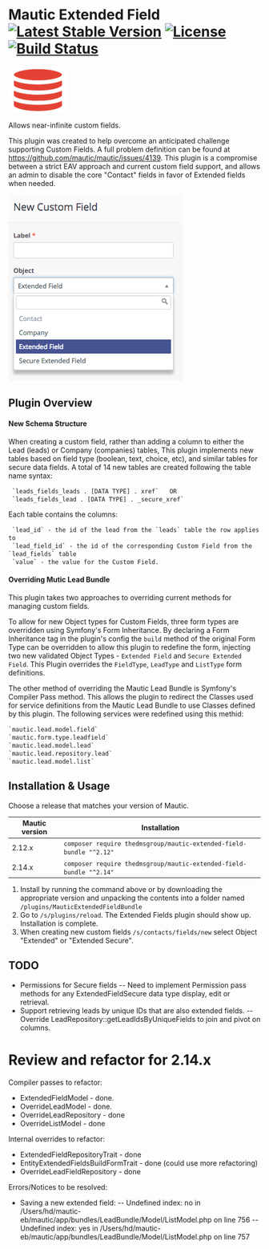 # Mautic Extended Field [![Latest Stable Version](https://poser.pugx.org/thedmsgroup/mautic-extended-field-bundle/v/stable)](https://packagist.org/packages/thedmsgroup/mautic-extended-field-bundle) [![License](https://poser.pugx.org/thedmsgroup/mautic-extended-field-bundle/license)](https://packagist.org/packages/thedmsgroup/mautic-extended-field-bundle) [![Build Status](https://travis-ci.org/TheDMSGroup/mautic-extended-field.svg?branch=master)](https://travis-ci.org/TheDMSGroup/mautic-extended-field)

![](Assets/img/icon.png?raw=true)

Allows near-infinite custom fields.

This plugin was created to help overcome an anticipated challenge supporting Custom Fields. 
A full problem definition can be found at https://github.com/mautic/mautic/issues/4139. 
This plugin is a compromise between a strict EAV approach and current custom field support, and allows an admin to disable the core "Contact" fields in favor of Extended fields when needed.

![](Assets/img/screenshot.png?raw=true)

## Plugin Overview

#### New Schema Structure
When creating a custom field, rather than adding a column to either the Lead (leads) or Company (companies) tables,
This plugin implements new tables based on field type (boolean, text, choice, etc), and similar tables
for secure data fields. A total of 14 new tables are created following the table name syntax:

	 `leads_fields_leads . [DATA TYPE] . xref`   OR
	 `leads_fields_lead . [DATA TYPE] . _secure_xref`

Each table contains the columns:

	 `lead_id` - the id of the lead from the `leads` table the row applies to
	 `lead_field_id` - the id of the corresponding Custom Field from the `lead_fields` table
	 `value` - the value for the Custom Field. 

#### Overriding Mutic Lead Bundle
This plugin takes two approaches to overriding current methods for managing custom fields.

To allow for new Object types for Custom Fields, three form types are overridden
using Symfony's Form Inheritance. By declaring a Form Inheritance tag in the plugin's config
the `build` method of the original Form Type can be overridden to allow this plugin to redefine
the form, injecting two new validated Object Types - `Extended Field` and `Secure Extended Field`.
This Plugin overrides the `FieldType`, `LeadType` and `ListType` form definitions.

The other method of overriding the Mautic Lead Bundle is Symfony's Compiler Pass method. 
This allows the plugin to redirect the Classes used for service definitions from the Mautic Lead Bundle
to use Classes defined by this plugin.
The following services were redefined using this methid:

    `mautic.lead.model.field`
    `mautic.form.type.leadfield`
    `mautic.lead.model.lead`
    `mautic.lead.repository.lead`
    `mautic.lead.model.list`
    
## Installation & Usage

Choose a release that matches your version of Mautic.

| Mautic version | Installation                                                        |
| -------------- | ------------------------------------------------------------------- |
| 2.12.x         | `composer require thedmsgroup/mautic-extended-field-bundle "^2.12"` |
| 2.14.x         | `composer require thedmsgroup/mautic-extended-field-bundle "^2.14"` |

1. Install by running the command above or by downloading the appropriate version and unpacking the contents into a folder named `/plugins/MauticExtendedFieldBundle`
2. Go to `/s/plugins/reload`. The Extended Fields plugin should show up. Installation is complete.
3. When creating new custom fields `/s/contacts/fields/new` select Object "Extended" or "Extended Secure".

## TODO

- Permissions for Secure fields
-- Need to implement Permission pass methods for any ExtendedFieldSecure data type display, edit or retrieval.
- Support retrieving leads by unique IDs that are also extended fields.
-- Override LeadRepository::getLeadIdsByUniqueFields to join and pivot on columns.

# Review and refactor for 2.14.x

Compiler passes to refactor:
- ExtendedFieldModel - done.
- OverrideLeadModel - done.
- OverrideLeadRepository - done
- OverrideListModel - done

Internal overrides to refactor:
- ExtendedFieldRepositoryTrait - done
- EntityExtendedFieldsBuildFormTrait - done (could use more refactoring)
- OverrideLeadFieldRepository - done

Errors/Notices to be resolved:
- Saving a new extended field: 
-- Undefined index: no in /Users/hd/mautic-eb/mautic/app/bundles/LeadBundle/Model/ListModel.php on line 756
-- Undefined index: yes in /Users/hd/mautic-eb/mautic/app/bundles/LeadBundle/Model/ListModel.php on line 757